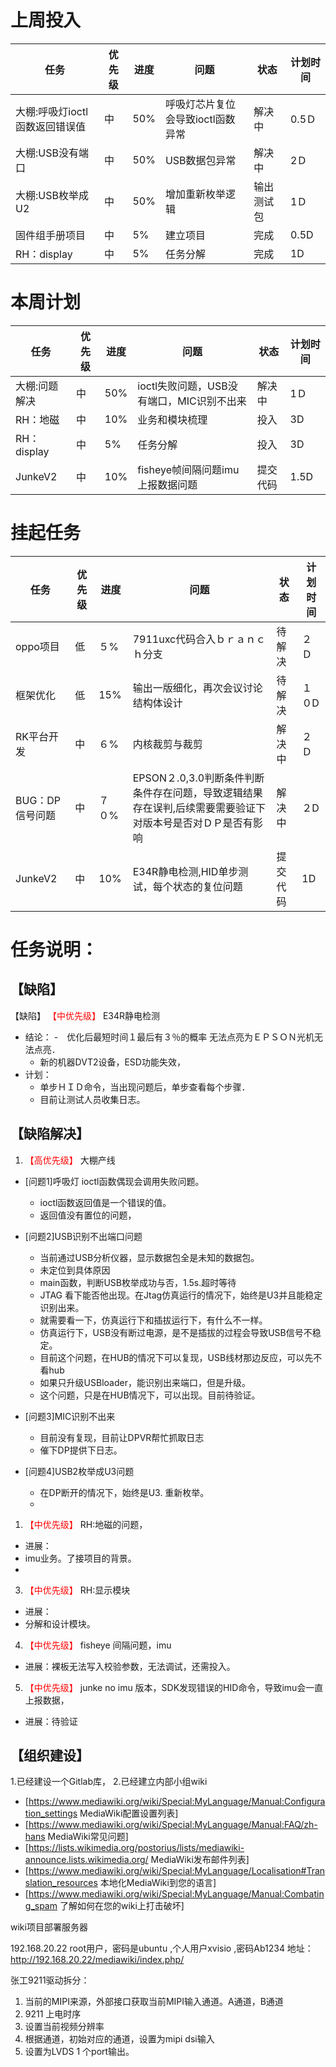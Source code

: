 

# 上周投入
| 任务| 优先级 | 进度 | 问题| 状态|计划时间 |
|-----|-------| ---- | ---|----|--------|
|大棚:呼吸灯ioctl函数返回错误值| 中 |50%  |呼吸灯芯片复位会导致ioctl函数异常| 解决中|0.5Ｄ|
|大棚:USB没有端口| 中 |50%  |USB数据包异常| 解决中|2Ｄ|
|大棚:USB枚举成U2| 中 |50%  |增加重新枚举逻辑|输出测试包|1Ｄ|
|固件组手册项目| 中 | 5%  |建立项目| 完成|0.5D|
|RH：display| 中 | 5%  |任务分解| 完成|1D|




# 本周计划
| 任务| 优先级 | 进度 | 问题| 状态|计划时间 |
|-----|-------| ---- | ---|----|--------|
|大棚:问题解决| 中 |50%  |ioctl失败问题，USB没有端口，MIC识别不出来| 解决中|1Ｄ|
|RH：地磁| 中 | 10%  |业务和模块梳理| 投入|3D|
|RH：display| 中 | 5%  |任务分解| 投入|3D|
|JunkeV2| 中 | 10%  |fisheye帧间隔问题imu上报数据问题| 提交代码|1.5D|

# 挂起任务
| 任务| 优先级 | 进度 | 问题| 状态|计划时间 |
|-----|-------| ---- | ---|----|--------|
| oppo项目 | 低 | ５%  | 7911uxc代码合入ｂｒａｎｃｈ分支| 待解决| ２Ｄ  |
| 框架优化 | 低 | 15%  | 输出一版细化，再次会议讨论结构体设计 | 待解决 | １０D|
| RK平台开发| 中 | ６%  |内核裁剪与裁剪| 解决中| ２Ｄ|
| BUG：DP信号问题 | 中| ７０%  | EPSON２.0,3.0判断条件判断条件存在问题，导致逻辑结果存在误判,后续需要需要验证下对版本号是否对ＤＰ是否有影响|解决中 |２D|
|JunkeV2| 中 | 10%  |E34R静电检测,HID单步测试，每个状态的复位问题| 提交代码|1D|


# 任务说明：
## 【缺陷】
【缺陷】<font color='red'> 【中优先级】  </font>E34R静电检测
- 结论：
    -　优化后最短时间１最后有３％的概率 无法点亮为ＥＰＳＯＮ光机无法点亮．
    -  新的机器DVT2设备，ESD功能失效，
- 计划：    
    - 单步ＨＩＤ命令，当出现问题后，单步查看每个步骤．
    - 目前让测试人员收集日志。



## 【缺陷解决】
1. <font color='red'> 【高优先级】  </font>大棚产线
 
- [问题1]呼吸灯 ioctl函数偶现会调用失败问题。
   - ioctl函数返回值是一个错误的值。
   - 返回值没有置位的问题，

- [问题2]USB识别不出端口问题
   - 当前通过USB分析仪器，显示数据包全是未知的数据包。
   - 未定位到具体原因 
   - main函数，判断USB枚举成功与否，1.5s.超时等待
   - JTAG 看下能否他出现。在Jtag仿真运行的情况下，始终是U3并且能稳定识别出来。
   - 就需要看一下，仿真运行下和插拔运行下，有什么不一样。
   - 仿真运行下，USB没有断过电源，是不是插拔的过程会导致USB信号不稳定。
   - 目前这个问题，在HUB的情况下可以复现，USB线材那边反应，可以先不看hub
   - 如果只升级USBloader，能识别出来端口，但是升级。
   - 这个问题，只是在HUB情况下，可以出现。目前待验证。

- [问题3]MIC识别不出来
   - 目前没有复现，目前让DPVR帮忙抓取日志
   - 催下DP提供下日志。

- [问题4]USB2枚举成U3问题
  - 在DP断开的情况下，始终是U3. 重新枚举。
  -
 
1. <font color='red'> 【中优先级】  </font>RH:地磁的问题，
- 进展：
- imu业务。了接项目的背景。
- 
3. <font color='red'> 【中优先级】  </font>RH:显示模块
- 进展：
- 分解和设计模块。


4. <font color='red'> 【中优先级】  </font>fisheye 间隔问题，imu
- 进展：裸板无法写入校验参数，无法调试，还需投入。

5. <font color='red'> 【中优先级】  </font> junke no imu 版本，SDK发现错误的HID命令，导致imu会一直上报数据，
- 进展：待验证




## 【组织建设】
1.已经建设一个Gitlab库，
2.已经建立内部小组wiki

* [https://www.mediawiki.org/wiki/Special:MyLanguage/Manual:Configuration_settings MediaWiki配置设置列表]
* [https://www.mediawiki.org/wiki/Special:MyLanguage/Manual:FAQ/zh-hans MediaWiki常见问题]
* [https://lists.wikimedia.org/postorius/lists/mediawiki-announce.lists.wikimedia.org/ MediaWiki发布邮件列表]
* [https://www.mediawiki.org/wiki/Special:MyLanguage/Localisation#Translation_resources 本地化MediaWiki到您的语言]
* [https://www.mediawiki.org/wiki/Special:MyLanguage/Manual:Combating_spam 了解如何在您的wiki上打击破坏]


wiki项目部署服务器

192.168.20.22 root用户，密码是ubuntu ,个人用户xvisio ,密码Ab1234
地址：
http://192.168.20.22/mediawiki/index.php/

张工9211驱动拆分：
1. 当前的MIPI来源，外部接口获取当前MIPI输入通道。A通道，B通道
2. 9211 上电时序
3. 设置当前视频分辨率
4. 根据通道，初始对应的通道，设置为mipi dsi输入
5. 设置为LVDS 1 个port输出。



